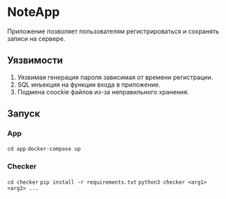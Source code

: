 # NoteApp

Приложение позволяет пользователям регистрироваться и сохранять записи на сервере.

## Уязвимости
1. Уязвимая генерация пароля зависимая от времени регистрации.
2. SQL инъекция на функции входа в приложение.
3. Подмена coockie файлов из-за неправильного хранения.

## Запуск
### App
```cd app```
```docker-compose up```
### Checker
```cd checker```
```pip install -r requirements.txt```
```python3 checker <arg1> <arg2> ...```
